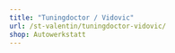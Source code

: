 ```yaml
---
title: "Tuningdoctor / Vidovic"
url: /st-valentin/tuningdoctor-vidovic/
shop: Autowerkstatt
---
```


